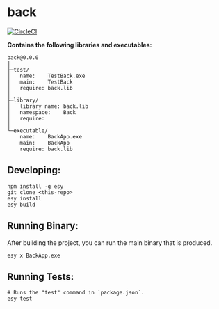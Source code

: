 # back


[![CircleCI](https://circleci.com/gh/yourgithubhandle/back/tree/master.svg?style=svg)](https://circleci.com/gh/yourgithubhandle/back/tree/master)


**Contains the following libraries and executables:**

```
back@0.0.0
│
├─test/
│   name:    TestBack.exe
│   main:    TestBack
│   require: back.lib
│
├─library/
│   library name: back.lib
│   namespace:    Back
│   require:
│
└─executable/
    name:    BackApp.exe
    main:    BackApp
    require: back.lib
```

## Developing:

```
npm install -g esy
git clone <this-repo>
esy install
esy build
```

## Running Binary:

After building the project, you can run the main binary that is produced.

```
esy x BackApp.exe 
```

## Running Tests:

```
# Runs the "test" command in `package.json`.
esy test
```
